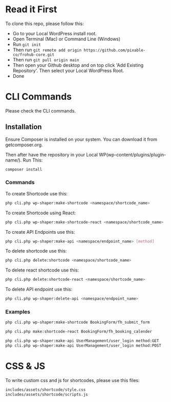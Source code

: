# Read it First

To clone this repo, please follow this:

- Go to your Local WordPress install root.
- Open Terminal (Mac) or Command Line (Windows)
- Run ```git init```
- Then run ```git remote add origin https://github.com/pixable-co/frohub-core.git```
- Then run ```git pull origin main```
- Then open your Github desktop and on top click 'Add Existing Repository'. Then select your Local WordPress Root.
- Done

# CLI Commands

Please check the CLI commands.

## Installation

Ensure Composer is installed on your system. You can download it from getcomposer.org.

Then after have the repository in your Local WP(wp-content/plugins/plugin-name/). Run This:

```bash
composer install
```

### Commands

To create Shortcode use this:

```bash
php cli.php wp-shaper:make-shortcode <namespace/shortcode_name>
```

To create Shortcode using React:

```bash
php cli.php wp-shaper:make-shortcode-react <namespace/shortcode_name>
```

To create API Endpoints use this:

```bash
php cli.php wp-shaper:make-api <namespace/endpoint_name> [method]
```

To delete shortcode use this:

```bash
php cli.php delete:shortcode <namespace/shortcode_name>
```

To delete react shortcode use this:

```bash
php cli.php delete:shortcode-react <namespace/shortcode_name>
```

To delete API endpoint use this:

```bash
php cli.php wp-shaper:delete-api <namespace/endpoint_name>
```

### Examples

```bash
php cli.php wp-shaper:make-shortcode BookingForm/fh_submit_form
```

```bash
php cli.php make:shortcode-react BookingForm/fh_booking_calender
```

```bash
php cli.php wp-shaper:make-api UserManagement/user_login method:GET
php cli.php wp-shaper:make-api UserManagement/user_login method:POST
```

# CSS & JS

To write custom css and js for shortcodes, please use this files:

```bash
includes/assets/shortcode/style.css
includes/assets/shortcode/scripts.js
```
